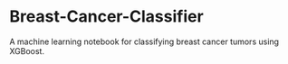 # Breast-Cancer-Classifier
A machine learning notebook for classifying breast cancer tumors using XGBoost.
